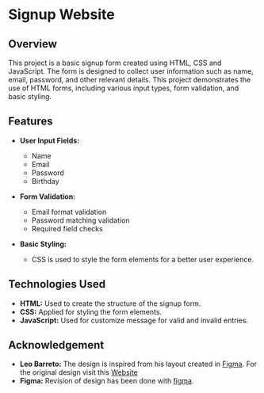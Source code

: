 # Signup Website

## Overview

This project is a basic signup form created using HTML, CSS and JavaScript. The form is designed to collect user information such as name, email, password, and other relevant details. This project demonstrates the use of HTML forms, including various input types, form validation, and basic styling.

## Features

-   **User Input Fields:**
    
    -   Name
    -   Email
    -   Password
    - Birthday
-   **Form Validation:**
    
    -   Email format validation
    -   Password matching validation
    -   Required field checks
-   **Basic Styling:**
    
    -   CSS is used to style the form elements for a better user experience.

## Technologies Used

-   **HTML:** Used to create the structure of the signup form.
-   **CSS:** Applied for styling the form elements.
-  **JavaScript:** Used for customize message for valid and invalid entries.

## Acknowledgement
-   **Leo Barreto:** The design is inspired from his layout created in [Figma](https://www.figma.com).  For the original design visit this [Website](https://www.figma.com/community/file/1026170425902325131/loginuiconcept)
-   **Figma:** Revision of design has been done with [figma](https://www.figma.com).
